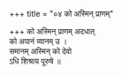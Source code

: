 +++
title = "०४ को अस्मिन् प्राणम्"

+++
को अस्मिन् प्राणम् अदधात्  
को अपानं व्यानम् उ ।  
समानम् अस्मिन् को देवो  
ऽधि शिश्राय पूरुषे ॥